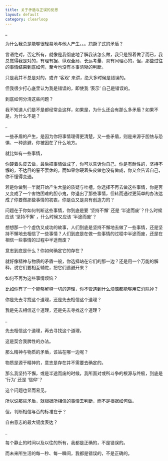 ```yaml
---
title: 关于矛盾与正误的反思
layout: default
category: clearloop
---
```


_

为什么我总是能够很轻易地与他人产生。。。尥蹶子式的矛盾？

言语绝对，否定所有，就像是我彻底地了解我该怎么做，我只是照着做了而已，我总觉得我是对的，有理有据、纵观全局、长远考量、具有同理心的，但，那些过往的事情结果到底如何，至今也没有本事清晰的判断。

只是我并不总是对的，或许 ‘客观’ 来讲，绝大多时候是错误的。

但我很少打心底里认为我是错误的，即使我 ‘表示’ 自己是错误的。

到底如何分清这些问题？

我不知道人们是不是都经常会这样，如果是，为什么还会有那么多矛盾？如果不是，为什么不是？

_

一些矛盾的产生，是因为你将事情理得更清楚，又一些矛盾，则是来源于胆怯与恐惧、一种逃避，你被困在了什么地方。

就比如有一些事情，

你硬着头皮去做，最后把事情做成了，你可以告诉你自己，你是有耐性的，坚持不懈的，不达目的誓不罢休的，而如果你硬着头皮做也没有做成，你又会告诉自己，你不懂得变通。

若是你做到一半就开始产生大量的质疑与吐槽，你选择不再去做这些事情，你是否又变成了一个害怕困难的胆小鬼，你退出了那些事情，但转而通过更简单的办法达成了你要做那些事情的初衷，你是否又是具有创造力的？

问题在于你如何判断这些事情，你到底是要 ‘坚持不懈’ 还是 ‘半途而废’？什么时候应该 ‘坚持不懈’ ，什么时候又应该 ‘半途而废’？

想想那一个个虚伪又成功的故事，人们到底是坚持不懈地去做了一些事情，还是坚持不懈地去相信了一些事情？人们到底是在做一些事情的过程中半途而废，还是在相信一些事情的过程中半途而废？

意志到底是什么？你如何确定它的存在？

就好像精神与物质的矛盾一般，你选择站在它们的那一边？还是用一个万能的解释，说它们要相互辅佐，把它们逃避开来？

如何不再为这些事情烦恼？

比如你有了一个能够解释一切的道理，你不管遇到什么烦恼都能够用它消除掉？

你是先去寻找这个道理，还是先去相信这个道理？

我是先去相信这个道理，还是先去寻找这个道理？

_

先去相信这个道理，再去寻找这个道理，

这是契合我脾性的办法。

那么精神与物质的矛盾，该站在哪一边呢？

物质是源于精神的，意志是存在并不需要去确定的。

那么我坚持不懈，或是半途而废的时候，我所面对或所斗争的根源与终极，到底是 ‘行为’ 还是 ‘信仰’？

这个问题也显而易见。

所以说那些矛盾，就根据所相信的事情去判断，而不是根据如何做。

但，判断相信与否的标准在于？

自由意志的最大韧度表达？

_

每个静止的时间以及以往的所有，我都是正确的，不是错误的。

而未来所生活的每一秒、每一瞬间，我都是错误的，不是正确的。
